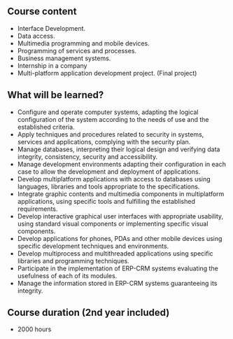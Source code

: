 ## Course content

- Interface Development.
- Data access.
- Multimedia programming and mobile devices.
- Programming of services and processes.
- Business management systems.
- Internship in a company
- Multi-platform application development project. (Final project)

## What will be learned?
- Configure and operate computer systems, adapting the logical configuration of the system according to the needs of use and the established criteria.
- Apply techniques and procedures related to security in systems, services and applications, complying with the security plan.
- Manage databases, interpreting their logical design and verifying data integrity, consistency, security and accessibility.
- Manage development environments adapting their configuration in each case to allow the development and deployment of applications.
- Develop multiplatform applications with access to databases using languages, libraries and tools appropriate to the specifications.
- Integrate graphic contents and multimedia components in multiplatform applications, using specific tools and fulfilling the established requirements.
- Develop interactive graphical user interfaces with appropriate usability, using standard visual components or implementing specific visual components.
- Develop applications for phones, PDAs and other mobile devices using specific development techniques and environments.
- Develop multiprocess and multithreaded applications using specific libraries and programming techniques.
- Participate in the implementation of ERP-CRM systems evaluating the usefulness of each of its modules.
- Manage the information stored in ERP-CRM systems guaranteeing its integrity.

## Course duration (2nd year included)
- 2000 hours 

